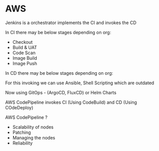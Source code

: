 # AWS

Jenkins is a orchestrator implements the CI and invokes the CD

In CI there may be below stages depending on org:

- Checkout
- Build & UAT
- Code Scan
- Image Build
- Image Push

In CD there may be below stages depending on org:

For this invoking we can use Ansible, Shell Scripting which are outdated

Now using GitOps - (ArgoCD, FluxCD) or  Helm Charts 


AWS CodePipeline invokes CI (Using CodeBuild) and CD (Using COdeDeploy) 

AWS CodePipeline ?

- Scalability of nodes
- Patching 
- Managing the nodes
- Reliability
